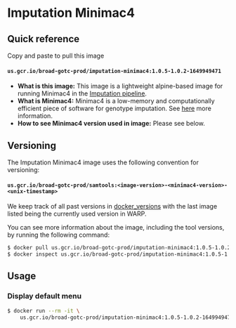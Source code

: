 # Imputation Minimac4

## Quick reference

Copy and paste to pull this image

#### `us.gcr.io/broad-gotc-prod/imputation-minimac4:1.0.5-1.0.2-1649949471`

- __What is this image:__ This image is a lightweight alpine-based image for running Minimac4 in the [Imputation pipeline](../../../../pipelines/broad/arrays/imputation/Imputation.wdl).
- __What is Minimac4:__ Minimac4 is a low-memory and computationally efficient piece of software for genotype imputation. See [here](https://github.com/statgen/Minimac4) more information.
- __How to see Minimac4 version used in image:__ Please see below.

## Versioning

The Imputation Minimac4 image uses the following convention for versioning:

#### `us.gcr.io/broad-gotc-prod/samtools:<image-version>-<minimac4-version>-<unix-timestamp>` 

We keep track of all past versions in [docker_versions](docker_versions.tsv) with the last image listed being the currently used version in WARP.

You can see more information about the image, including the tool versions, by running the following command:

```bash
$ docker pull us.gcr.io/broad-gotc-prod/imputation-minimac4:1.0.5-1.0.2-1649949471
$ docker inspect us.gcr.io/broad-gotc-prod/imputation-minimac4:1.0.5-1.0.2-1649949471
```

## Usage

### Display default menu

```bash
$ docker run --rm -it \
    us.gcr.io/broad-gotc-prod/imputation-minimac4:1.0.5-1.0.2-1649949471 /usr/gitc/minimac4
```